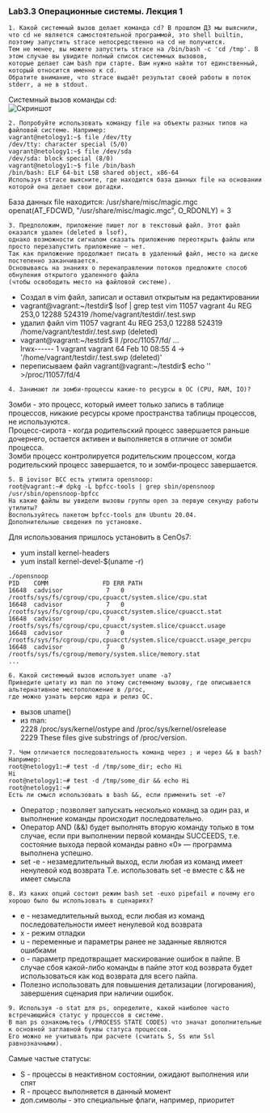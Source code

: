 ### Lab3.3 Операционные системы. Лекция 1
```
1. Какой системный вызов делает команда cd? В прошлом ДЗ мы выяснили,
что cd не является самостоятельной программой, это shell builtin, поэтому запустить strace непосредственно на cd не получится.
Тем не менее, вы можете запустить strace на /bin/bash -c 'cd /tmp'. В этом случае вы увидите полный список системных вызовов,
которые делает сам bash при старте. Вам нужно найти тот единственный, который относится именно к cd.
Обратите внимание, что strace выдаёт результат своей работы в поток stderr, а не в stdout.
```
Системный вызов команды cd:  
![Скриншот](https://github.com/aleksey-raevich/devops-netology/blob/master/Lab3.3/lab33_1.png)

```
2. Попробуйте использовать команду file на объекты разных типов на файловой системе. Например:
vagrant@netology1:~$ file /dev/tty
/dev/tty: character special (5/0)
vagrant@netology1:~$ file /dev/sda
/dev/sda: block special (8/0)
vagrant@netology1:~$ file /bin/bash
/bin/bash: ELF 64-bit LSB shared object, x86-64
Используя strace выясните, где находится база данных file на основании которой она делает свои догадки.
```

База данных file находится: /usr/share/misc/magic.mgc  
openat(AT_FDCWD, "/usr/share/misc/magic.mgc", O_RDONLY) = 3

```
3. Предположим, приложение пишет лог в текстовый файл. Этот файл оказался удален (deleted в lsof),
однако возможности сигналом сказать приложению переоткрыть файлы или просто перезапустить приложение – нет.
Так как приложение продолжает писать в удаленный файл, место на диске постепенно заканчивается.
Основываясь на знаниях о перенаправлении потоков предложите способ обнуления открытого удаленного файла
(чтобы освободить место на файловой системе).
```
* Создал в vim файл, записал и оставил открытым на редактировании
* vagrant@vagrant:~/testdir$ lsof | grep test
vim       11057   vagrant    4u      REG   253,0    12288     524319 /home/vagrant/testdir/.test.swp  
* удалил файл
vim       11057   vagrant    4u      REG   253,0    12288     524319 /home/vagrant/testdir/.test.swp (deleted)  
* vagrant@vagrant:~/testdir$ ll /proc/11057/fd/
...  
lrwx------ 1 vagrant vagrant 64 Feb 10 08:55 4 -> '/home/vagrant/testdir/.test.swp (deleted)'  
* переписываем файл
vagrant@vagrant:~/testdir$ echo '' >/proc/11057/fd/4  

```
4. Занимают ли зомби-процессы какие-то ресурсы в ОС (CPU, RAM, IO)?
```
Зомби - это процесс, который имеет только запись в таблице процессов, 
никакие ресурсы кроме пространства таблицы процессов, не используются.  
Процесс-сирота - когда родительский процесс завершается раньше дочернего, 
остается активен и выполняется в отличие от зомби процесса.  
Зомби процесс контролируется родительским процессом, 
когда родительский процесс завершается, то и зомби-процесс завершается.

```
5. В iovisor BCC есть утилита opensnoop:
root@vagrant:~# dpkg -L bpfcc-tools | grep sbin/opensnoop
/usr/sbin/opensnoop-bpfcc
На какие файлы вы увидели вызовы группы open за первую секунду работы утилиты?
Воспользуйтесь пакетом bpfcc-tools для Ubuntu 20.04.
Дополнительные сведения по установке.
```
Для использования пришлось установить в CenOs7:  
* yum install kernel-headers
* yum install kernel-devel-$(uname -r)

```
./opensnoop  
PID    COMM               FD ERR PATH
16648  cadvisor            7   0 /rootfs/sys/fs/cgroup/cpu,cpuacct/system.slice/cpu.stat
16648  cadvisor            7   0 /rootfs/sys/fs/cgroup/cpu,cpuacct/system.slice/cpuacct.stat
16648  cadvisor            7   0 /rootfs/sys/fs/cgroup/cpu,cpuacct/system.slice/cpuacct.usage
16648  cadvisor            7   0 /rootfs/sys/fs/cgroup/cpu,cpuacct/system.slice/cpuacct.usage_percpu
16648  cadvisor            7   0 /rootfs/sys/fs/cgroup/memory/system.slice/memory.stat
...
```

```
6. Какой системный вызов использует uname -a?
Приведите цитату из man по этому системному вызову, где описывается альтернативное местоположение в /proc,
где можно узнать версию ядра и релиз ОС.
```
* вызов uname()
* из man:  
   2228        /proc/sys/kernel/ostype and /proc/sys/kernel/osrelease  
   2229               These files give substrings of /proc/version.
```
7. Чем отличается последовательность команд через ; и через && в bash? Например:
root@netology1:~# test -d /tmp/some_dir; echo Hi
Hi
root@netology1:~# test -d /tmp/some_dir && echo Hi
root@netology1:~#
Есть ли смысл использовать в bash &&, если применить set -e?
```
* Оператор ; позволяет запускать несколько команд за один раз, и выполнение команды происходит последовательно.
* Оператор AND (&&) будет выполнять вторую команду только в том случае, если при выполнении первой команды SUCCEEDS,
т.е. состояние выхода первой команды равно «0» — программа выполнена успешно.
* set -e - незамедлительный выход, если любая из команд имеет ненулевой код возврата
Т.е. использовать set -e вместе с && не имеет смысла

```
8. Из каких опций состоит режим bash set -euxo pipefail и почему его хорошо было бы использовать в сценариях?
```
* e - незамедлительный выход, если любая из команд последовательности имеет ненулевой код возврата
* x - режим отладки
* u - переменные и параметры ранее не заданные являются ошибками
* o - параметр предотвращает маскирование ошибок в пайпе.
В случае сбоя какой-либо команды в пайпе этот код возврата будет использоваться как код возврата для всего пайпа.  
* Полезно использовать для повышения детализации (логирования), завершения сценария при наличии ошибок.

```
9. Используя -o stat для ps, определите, какой наиболее часто встречающийся статус у процессов в системе.
В man ps ознакомьтесь (/PROCESS STATE CODES) что значат дополнительные к основной заглавной буквы статуса процессов.
Его можно не учитывать при расчете (считать S, Ss или Ssl равнозначными).
```
Самые частые статусы:
* S - процессы в неактивном состоянии, ожидают выполнения или спят
* R - процесс выполняется в данный момент
* доп.символы - это специальные флаги, например, приоритет